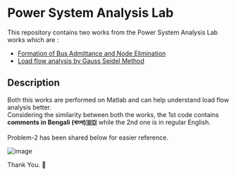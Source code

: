 # Power System Analysis Lab

This repository contains two works from the Power System Analysis Lab works which are : 
* [Formation of Bus Admittance and Node Elimination](https://github.com/Iftu119/PowerSystemLab/blob/main/1_BusAdmittance_Node_Elimination.m)
* [Load flow analysis by Gauss Seidel Method](https://github.com/Iftu119/PowerSystemLab/blob/main/2_Gauss_Seidel_based_Calculation.m)

## Description
Both this works are performed on Matlab and can help understand load flow analysis better. <br>
Considering the similarity between both the works, the 1st code contains **comments in Bengali (বাংলা)🇧🇩** while the 2nd one is in regular English.
<br> <br>
Problem-2 has been shared below for easier reference. 

![image](https://github.com/Iftu119/PowerSystemLab/assets/54956390/ffb7a93b-5775-42bd-809b-958080af9e2b)

Thank You. 🚀
